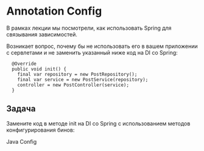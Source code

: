 # Annotation Config

В рамках лекции мы посмотрели, как использовать Spring для связывания зависимостей.

Возникает вопрос, почему бы не использовать его в вашем приложении с сервлетами и не заменить указанный ниже код на DI
со Spring:

      @Override
      public void init() {
        final var repository = new PostRepository();
        final var service = new PostService(repository);
        controller = new PostController(service);
      }

## Задача

Замените код в методе init на DI со Spring с использованием методов конфигурирования бинов:


Java Config 

